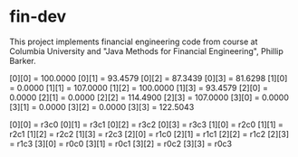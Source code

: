 fin-dev
=======

This project implements financial engineering code from course at Columbia University 
and "Java Methods for Financial Engineering", Phillip Barker.


[0][0] = 100.0000 [0][1] =  93.4579 [0][2] =  87.3439 [0][3] =  81.6298
[1][0] =   0.0000 [1][1] = 107.0000 [1][2] = 100.0000 [1][3] =  93.4579
[2][0] =   0.0000 [2][1] =   0.0000 [2][2] = 114.4900 [2][3] = 107.0000
[3][0] =   0.0000 [3][1] =   0.0000 [3][2] =   0.0000 [3][3] = 122.5043

[0][0] = r3c0     [0][1] = r3c1     [0][2] = r3c2     [0][3] = r3c3
[1][0] = r2c0     [1][1] = r2c1     [1][2] = r2c2     [1][3] = r2c3
[2][0] = r1c0     [2][1] = r1c1     [2][2] = r1c2     [2][3] = r1c3
[3][0] = r0c0     [3][1] = r0c1     [3][2] = r0c2     [3][3] = r0c3
